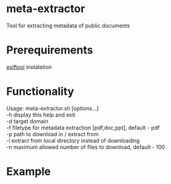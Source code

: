 # meta-extractor
Tool for extracting metadata of public documents

# Prerequirements
[exiftool](https://github.com/exiftool/exiftool) instalation

# Functionality 

Usage: meta-extractor.sh [options...] <br>
 -h	 display this help and exit <br>
 -d	 target domain <br>
 -f	 filetype for metadata extraction [pdf,doc,ppt], default - pdf <br>
 -p	 path to download in / extract from <br>
 -l	 extract from local directory instead of downloading <br>
 -n	 maximum allowed number of files to download, default - 100 <br>
 
 # Example

 
